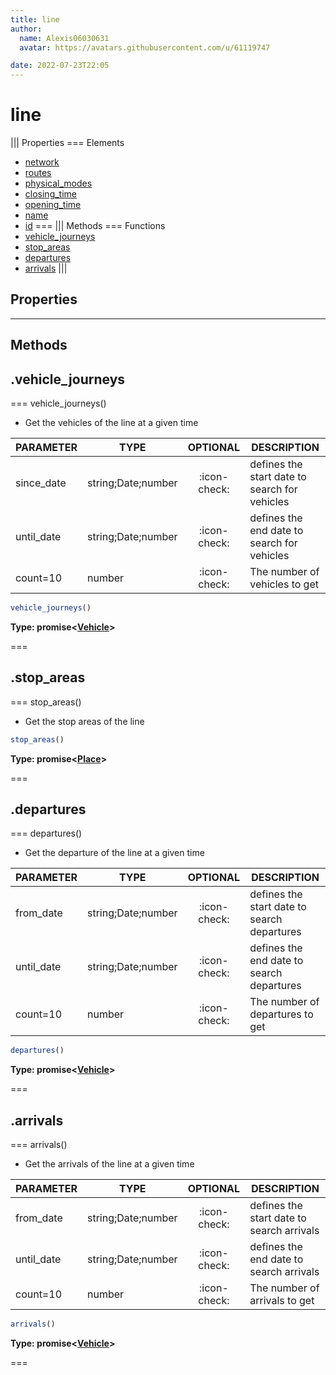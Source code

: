 ```yaml
---
title: line
author:
  name: Alexis06030631
  avatar: https://avatars.githubusercontent.com/u/61119747

date: 2022-07-23T22:05
---
```


# line

||| Properties
=== Elements
- [network](#network)
- [routes](#routes)
- [physical_modes](#physical_modes)
- [closing_time](#closing_time)
- [opening_time](#opening_time)
- [name](#name)
- [id](#id)
===
||| Methods
=== Functions
- [vehicle_journeys](#vehicle_journeys)
- [stop_areas](#stop_areas)
- [departures](#departures)
- [arrivals](#arrivals)
|||
## Properties
---
## Methods
## .vehicle_journeys

=== vehicle_journeys()

 * Get the vehicles of the line at a given time

| PARAMETER | TYPE | OPTIONAL | DESCRIPTION |
| --- | --- | :---: | --- |
| since_date | string;Date;number | :icon-check: | defines the start date to search for vehicles |
| until_date | string;Date;number | :icon-check: | defines the end date to search for vehicles |
| count=10 | number | :icon-check: | The number of vehicles to get |

```javascript
vehicle_journeys()
```
**Type: promise<[Vehicle](../structures/Vehicle)>**

===

## .stop_areas

=== stop_areas()

 * Get the stop areas of the line


```javascript
stop_areas()
```
**Type: promise<[Place](../structures/Place)>**

===

## .departures

=== departures()

 * Get the departure of the line at a given time

| PARAMETER | TYPE | OPTIONAL | DESCRIPTION |
| --- | --- | :---: | --- |
| from_date | string;Date;number | :icon-check: | defines the start date to search departures |
| until_date | string;Date;number | :icon-check: | defines the end date to search departures |
| count=10 | number | :icon-check: | The number of departures to get |

```javascript
departures()
```
**Type: promise<[Vehicle](../structures/Vehicle)>**

===

## .arrivals

=== arrivals()

 * Get the arrivals of the line at a given time

| PARAMETER | TYPE | OPTIONAL | DESCRIPTION |
| --- | --- | :---: | --- |
| from_date | string;Date;number | :icon-check: | defines the start date to search arrivals |
| until_date | string;Date;number | :icon-check: | defines the end date to search arrivals |
| count=10 | number | :icon-check: | The number of arrivals to get |

```javascript
arrivals()
```
**Type: promise<[Vehicle](../structures/Vehicle)>**

===

